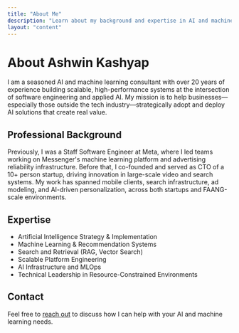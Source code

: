 ```yaml
---
title: "About Me"
description: "Learn about my background and expertise in AI and machine learning"
layout: "content"
---
```


# About Ashwin Kashyap

I am a seasoned AI and machine learning consultant with over 20 years of experience building scalable, high-performance systems at the intersection of software engineering and applied AI. My mission is to help businesses—especially those outside the tech industry—strategically adopt and deploy AI solutions that create real value.

## Professional Background

Previously, I was a Staff Software Engineer at Meta, where I led teams working on Messenger's machine learning platform and advertising reliability infrastructure. Before that, I co-founded and served as CTO of a 10+ person startup, driving innovation in large-scale video and search systems. My work has spanned mobile clients, search infrastructure, ad modeling, and AI-driven personalization, across both startups and FAANG-scale environments.

## Expertise

- Artificial Intelligence Strategy & Implementation  
- Machine Learning & Recommendation Systems  
- Search and Retrieval (RAG, Vector Search)  
- Scalable Platform Engineering  
- AI Infrastructure and MLOps  
- Technical Leadership in Resource-Constrained Environments

## Contact

Feel free to [reach out](/pages/contact) to discuss how I can help with your AI and machine learning needs.